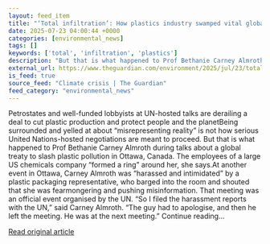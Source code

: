 ```yaml
---
layout: feed_item
title: "‘Total infiltration’: How plastics industry swamped vital global treaty talks"
date: 2025-07-23 04:00:44 +0000
categories: [environmental_news]
tags: []
keywords: ['total', 'infiltration', 'plastics']
description: "But that is what happened to Prof Bethanie Carney Almroth during talks about a global treaty to slash plastic pollution in Ottawa, Canada"
external_url: https://www.theguardian.com/environment/2025/jul/23/total-infiltration-how-plastics-industry-swamped-vital-global-treaty-talks
is_feed: true
source_feed: "Climate crisis | The Guardian"
feed_category: "environmental_news"
---
```


Petrostates and well-funded lobbyists at UN-hosted talks are derailing a deal to cut plastic production and protect people and the planetBeing surrounded and yelled at about “misrepresenting reality” is not how serious United Nations-hosted negotiations are meant to proceed. But that is what happened to Prof Bethanie Carney Almroth during talks about a global treaty to slash plastic pollution in Ottawa, Canada. The employees of a large US chemicals company “formed a ring” around her, she says.At another event in Ottawa, Carney Almroth was “harassed and intimidated” by a plastic packaging representative, who barged into the room and shouted that she was fearmongering and pushing misinformation. That meeting was an official event organised by the UN. “So I filed the harassment reports with the UN,” said Carney Almroth. “The guy had to apologise, and then he left the meeting. He was at the next meeting.” Continue reading...

[Read original article](https://www.theguardian.com/environment/2025/jul/23/total-infiltration-how-plastics-industry-swamped-vital-global-treaty-talks)
